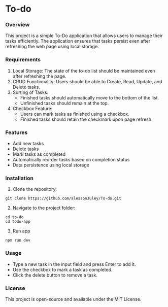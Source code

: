 # To-do

### Overview
This project is a simple To-Do application that allows users to manage their tasks efficiently. The application ensures that tasks persist even after refreshing the web page using local storage.

### Requirements
1. Local Storage: The state of the to-do list should be maintained even after refreshing the page.
2. CRUD Functionality: Users should be able to Create, Read, Update, and Delete tasks.
3. Sorting of Tasks:
    * Finished tasks should automatically move to the bottom of the list.
    * Unfinished tasks should remain at the top.
4. Checkbox Feature:
    * Users can mark tasks as finished using a checkbox.
    * Finished tasks should retain the checkmark upon page refresh.

### Features
* Add new tasks
* Delete tasks
* Mark tasks as completed
* Automatically reorder tasks based on completion status
* Data persistence using local storage

### Installation

1. Clone the repository:
```
git clone https://github.com/alessonJuley/To-do.git
```

2. Navigate to the project folder:
```
cd to-do
cd todo-app
```

3. Run app
```
npm run dev
```

### Usage
* Type a new task in the input field and press Enter to add it.
* Use the checkbox to mark a task as completed.
* Click the delete button to remove a task.

### License
This project is open-source and available under the MIT License.
